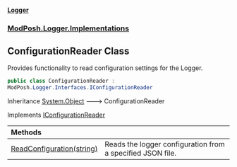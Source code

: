 #### [Logger](index.md 'index')
### [ModPosh.Logger.Implementations](ModPosh.Logger.Implementations.md 'ModPosh.Logger.Implementations')

## ConfigurationReader Class

Provides functionality to read configuration settings for the Logger.

```csharp
public class ConfigurationReader :
ModPosh.Logger.Interfaces.IConfigurationReader
```

Inheritance [System.Object](https://docs.microsoft.com/en-us/dotnet/api/System.Object 'System.Object') &#129106; ConfigurationReader

Implements [IConfigurationReader](ModPosh.Logger.Interfaces.IConfigurationReader.md 'ModPosh.Logger.Interfaces.IConfigurationReader')

| Methods | |
| :--- | :--- |
| [ReadConfiguration(string)](ModPosh.Logger.Implementations.ConfigurationReader.ReadConfiguration(string).md 'ModPosh.Logger.Implementations.ConfigurationReader.ReadConfiguration(string)') | Reads the logger configuration from a specified JSON file. |
